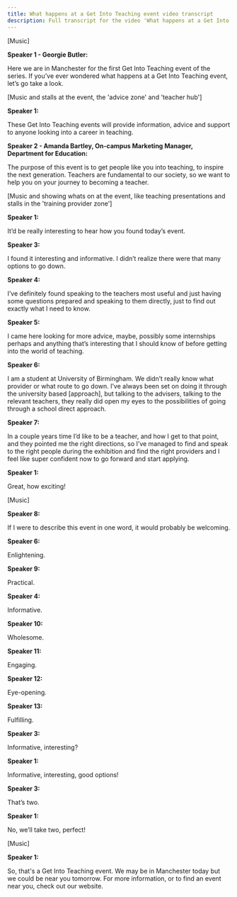 ```yaml
---
title: What happens at a Get Into Teaching event video transcript
description: Full transcript for the video 'What happens at a Get Into Teaching event' video.
---
```

[Music]

**Speaker 1 - Georgie Butler:** 

Here we are in Manchester for the first Get Into Teaching event of the series.
If you’ve ever wondered what happens at a Get Into Teaching event, let’s go take a look.

[Music and stalls at the event, the 'advice zone' and 'teacher hub']

**Speaker 1:** 

These Get Into Teaching events will provide information, advice and support to anyone looking into a career in teaching. 

**Speaker 2 - Amanda Bartley, On-campus Marketing Manager, Department for Education:** 

The purpose of this event is to get people like you into teaching, to inspire the next generation. Teachers are fundamental to our society, so we want to help you on your journey to becoming a teacher.

[Music and showing whats on at the event, like teaching presentations and stalls in the 'training provider zone']

**Speaker 1:**

It’d be really interesting to hear how you found today’s event.

**Speaker 3:** 

I found it interesting and informative. I didn’t realize there were that many options to go down.

**Speaker 4:**

I’ve definitely found speaking to the teachers most useful and just having some questions prepared and speaking to them directly, just to find out exactly what I need to know.

**Speaker 5:**

I came here looking for more advice, maybe, possibly some internships perhaps and anything that’s interesting that I should know of before getting into the world of teaching.

**Speaker 6:**

I am a student at University of Birmingham. We didn’t really know what provider or what route to go down. I’ve always been set on doing it through the university based [approach], but talking to the advisers, talking to the relevant teachers, they really did open my eyes to the possibilities of going through a school direct approach.

**Speaker 7:**

In a couple years time I’d like to be a teacher, and how I get to that point, and they pointed me the right directions, so I’ve managed to find and speak to the right people during the exhibition and find the right providers and I feel like super confident now to go forward and start applying.

**Speaker 1:** 

Great, how exciting!

[Music]

**Speaker 8:**

If I were to describe this event in one word, it would probably be welcoming.

**Speaker 6:**

Enlightening.

**Speaker 9:**

Practical.

**Speaker 4:**

Informative.

**Speaker 10:**

Wholesome.

**Speaker 11:**

Engaging.

**Speaker 12:**

Eye-opening.

**Speaker 13:**

Fulfilling.

**Speaker 3:**

Informative, interesting?

**Speaker 1:**

Informative, interesting, good options!

**Speaker 3:**

That’s two.

**Speaker 1:**

No, we’ll take two, perfect!

[Music]

**Speaker 1:**

So, that's a Get Into Teaching event. 
We may be in Manchester today but we could be near you tomorrow. 
For more information, or to find an event near you, check out our website.